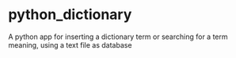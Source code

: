# python_dictionary
A python app for inserting a dictionary term or searching for a term meaning, using a text file as database 

